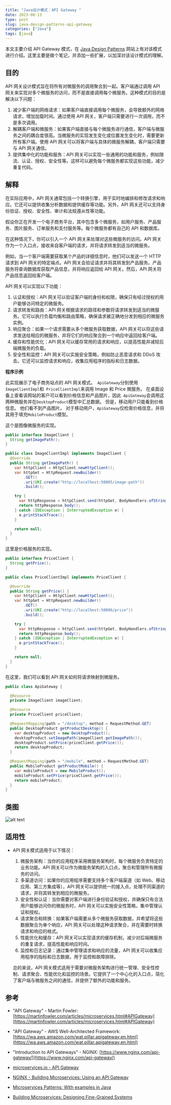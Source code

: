 ```yaml
---
title: "Java设计模式：API Gateway "
date: 2023-08-13
type: post
slug: java-design-patterns-api-gateway
categories: ["Java"]
tags: [java]
---
```


本文主要介绍 API Gateway 模式，在 [Java Design Patterns](https://java-design-patterns.com/) 网站上有对该模式进行介绍。这里主要是做个笔记，并添加一些扩展，以加深对该设计模式的理解。

## 目的

API 网关设计模式旨在将所有对微服务的调用聚合到一起。客户端通过调用 API 网关来实现对多个微服务的访问，而不是直接调用每个微服务。这种模式的目的是解决以下问题：

1. 减少客户端的网络请求：如果客户端直接调用每个微服务，会导致额外的网络请求，增加加载时间。通过使用 API 网关，客户端只需要进行一次调用，而不是多次调用。
2. 解耦客户端和微服务：如果客户端直接与每个微服务进行通信，客户端与微服务之间的耦合度很高。当微服务的实现发生变化或位置发生变化时，需要更新所有客户端。使用 API 网关可以将客户端与具体的微服务解耦，客户端只需要与 API 网关通信。
3. 提供集中化的功能和服务：API 网关可以实现一些通用的功能和服务，例如限流、认证、授权、安全性等。这样可以避免每个微服务都实现这些功能，减少重复代码。

## 解释

在实际应用中，API 网关通常包括一个转换引擎，用于实时地编排和修改请求和响应。它还可以提供收集分析数据和提供缓存等功能。另外，API 网关还可以支持身份验证、授权、安全性、审计和法规遵从性等功能。

假设你正在开发一个电子商务平台，其中包含多个微服务，如用户服务、产品服务、图片服务、订单服务和支付服务等。每个微服务都有自己的 API 和数据库。

在这种情况下，你可以引入一个 API 网关来处理对这些微服务的访问。API 网关作为一个入口点，接收来自客户端的请求，并将请求转发到适当的微服务。

例如，当一个客户端需要获取某个产品的详细信息时，他们可以发送一个 HTTP 请求到 API 网关的特定端点。API 网关会验证请求并将其转发到产品服务。产品服务将查询数据库获取产品信息，并将响应返回给 API 网关。然后，API 网关将产品信息返回给客户端。

API 网关可以实现以下功能：

1. 认证和授权：API 网关可以验证客户端的身份和权限，确保只有经过授权的用户能够访问特定的微服务。
2. 请求转发和路由：API 网关根据请求的路径和参数将请求转发到适当的微服务。它可以执行负载均衡和路由策略，确保请求被正确地分发到相应的微服务实例。
3. 响应聚合：如果一个请求需要从多个微服务获取数据，API 网关可以将这些请求发送给相应的微服务，并将它们的响应聚合到一个响应中返回给客户端。
4. 缓存和性能优化：API 网关可以缓存常用的请求和响应，以提高性能并减轻后端微服务的负载。
5. 安全性和监控：API 网关可以实施安全策略，例如防止恶意请求和 DDoS 攻击。它还可以监控请求和响应，收集应用程序的指标和日志数据。

**程序示例**

此实现展示了电子商务站点的 API 网关模式。` ApiGateway`分别使用` ImageClientImpl`和` PriceClientImpl`来调用 Image 和 Price 微服务。 在桌面设备上查看该网站的客户可以看到价格信息和产品图片，因此` ApiGateway`会调用这两种微服务并在`DesktopProduct`模型中汇总数据。 但是，移动用户只能看到价格信息。 他们看不到产品图片。 对于移动用户，`ApiGateway`仅检索价格信息，并将其用于填充`MobileProduct`模型。

这个是图像微服务的实现。

```java
public interface ImageClient {
  String getImagePath();
}

public class ImageClientImpl implements ImageClient {
  @Override
  public String getImagePath() {
    var httpClient = HttpClient.newHttpClient();
    var httpGet = HttpRequest.newBuilder()
        .GET()
        .uri(URI.create("http://localhost:50005/image-path"))
        .build();

    try {
      var httpResponse = httpClient.send(httpGet, BodyHandlers.ofString());
      return httpResponse.body();
    } catch (IOException | InterruptedException e) {
      e.printStackTrace();
    }

    return null;
  }
}
```

这里是价格服务的实现。

```java
public interface PriceClient {
  String getPrice();
}

public class PriceClientImpl implements PriceClient {

  @Override
  public String getPrice() {
    var httpClient = HttpClient.newHttpClient();
    var httpGet = HttpRequest.newBuilder()
        .GET()
        .uri(URI.create("http://localhost:50006/price"))
        .build();

    try {
      var httpResponse = httpClient.send(httpGet, BodyHandlers.ofString());
      return httpResponse.body();
    } catch (IOException | InterruptedException e) {
      e.printStackTrace();
    }

    return null;
  }
}
```

在这里，我们可以看到 API 网关如何将请求映射到微服务。

```java
public class ApiGateway {

  @Resource
  private ImageClient imageClient;

  @Resource
  private PriceClient priceClient;

  @RequestMapping(path = "/desktop", method = RequestMethod.GET)
  public DesktopProduct getProductDesktop() {
    var desktopProduct = new DesktopProduct();
    desktopProduct.setImagePath(imageClient.getImagePath());
    desktopProduct.setPrice(priceClient.getPrice());
    return desktopProduct;
  }

  @RequestMapping(path = "/mobile", method = RequestMethod.GET)
  public MobileProduct getProductMobile() {
    var mobileProduct = new MobileProduct();
    mobileProduct.setPrice(priceClient.getPrice());
    return mobileProduct;
  }
}
```

## 类图

![alt text](https://java-design-patterns.com/assets/api-gateway-fe73287d.png)

## 适用性

- API 网关模式适用于以下情况：

  1. 微服务架构：当你的应用程序采用微服务架构时，每个微服务负责特定的业务功能。API 网关可以作为微服务架构的入口点，聚合和管理所有微服务的访问。
  2. 多渠道访问：如果你的应用程序需要支持多个客户端渠道（如 Web、移动应用、第三方集成等），API 网关可以提供统一的接入点，处理不同渠道的请求，并将其转发到相应的微服务。
  3. 安全性和认证：当你需要对客户端进行身份验证和授权，并确保只有合法用户能够访问你的微服务时，API 网关可以实施安全性策略，集中管理认证和授权。
  4. 请求聚合和转换：如果客户端需要从多个微服务获取数据，并希望将这些数据聚合为单个响应，API 网关可以处理这种请求聚合，并在需要时转换请求和响应的格式。
  5. 性能优化和缓存：API 网关可以实现请求的缓存机制，减少对后端微服务的重复请求，提高性能和响应时间。
  6. 监控和日志记录：通过集中管理请求和响应的流量，API 网关可以收集应用程序的指标和日志数据，用于监控和故障排除。

  总的来说，API 网关模式适用于需要对微服务架构进行统一管理、安全性控制、请求聚合、性能优化和监控的场景。它提供了一个中心化的入口点，简化了客户端与微服务之间的通信，并提供了额外的功能和服务。

## 参考

- "API Gateway" - Martin Fowler: [https://martinfowler.com/articles/microservices.html#APIGateway](https://martinfowler.com/articles/microservices.html#APIGateway)

- "API Gateway" - AWS Well-Architected Framework: [https://wa.aws.amazon.com/wat.pillar.apigateway.en.html](https://wa.aws.amazon.com/wat.pillar.apigateway.en.html)

- "Introduction to API Gateways" - NGINX: [https://www.nginx.com/api-gateway/](https://www.nginx.com/api-gateway/)

- [microservices.io - API Gateway](http://microservices.io/patterns/apigateway.html)
- [NGINX - Building Microservices: Using an API Gateway](https://www.nginx.com/blog/building-microservices-using-an-api-gateway/)
- [Microservices Patterns: With examples in Java](https://www.amazon.com/gp/product/1617294543/ref=as_li_qf_asin_il_tl?ie=UTF8&tag=javadesignpat-20&creative=9325&linkCode=as2&creativeASIN=1617294543&linkId=ac7b6a57f866ac006a309d9086e8cfbd)
- [Building Microservices: Designing Fine-Grained Systems](https://www.amazon.com/gp/product/1491950358/ref=as_li_qf_asin_il_tl?ie=UTF8&tag=javadesignpat-20&creative=9325&linkCode=as2&creativeASIN=1491950358&linkId=4c95ca9831e05e3f0dadb08841d77bf1)
